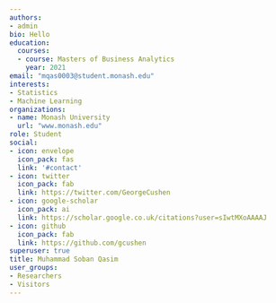 ```yaml
---
authors:
- admin
bio: Hello
education:
  courses:
  - course: Masters of Business Analytics
    year: 2021
email: "mqas0003@student.monash.edu"
interests:
- Statistics
- Machine Learning
organizations:
- name: Monash University
  url: "www.monash.edu"
role: Student
social:
- icon: envelope
  icon_pack: fas
  link: '#contact'
- icon: twitter
  icon_pack: fab
  link: https://twitter.com/GeorgeCushen
- icon: google-scholar
  icon_pack: ai
  link: https://scholar.google.co.uk/citations?user=sIwtMXoAAAAJ
- icon: github
  icon_pack: fab
  link: https://github.com/gcushen
superuser: true
title: Muhammad Soban Qasim
user_groups:
- Researchers
- Visitors
---
```



